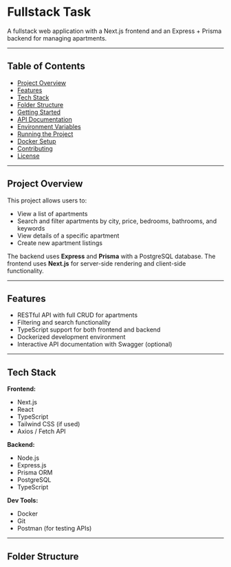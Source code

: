 # Fullstack Task

A fullstack web application with a Next.js frontend and an Express + Prisma backend for managing apartments.

---

## Table of Contents

- [Project Overview](#project-overview)
- [Features](#features)
- [Tech Stack](#tech-stack)
- [Folder Structure](#folder-structure)
- [Getting Started](#getting-started)
- [API Documentation](#api-documentation)
- [Environment Variables](#environment-variables)
- [Running the Project](#running-the-project)
- [Docker Setup](#docker-setup)
- [Contributing](#contributing)
- [License](#license)

---

## Project Overview

This project allows users to:

- View a list of apartments
- Search and filter apartments by city, price, bedrooms, bathrooms, and keywords
- View details of a specific apartment
- Create new apartment listings

The backend uses **Express** and **Prisma** with a PostgreSQL database. The frontend uses **Next.js** for server-side rendering and client-side functionality.

---

## Features

- RESTful API with full CRUD for apartments
- Filtering and search functionality
- TypeScript support for both frontend and backend
- Dockerized development environment
- Interactive API documentation with Swagger (optional)

---

## Tech Stack

**Frontend:**

- Next.js
- React
- TypeScript
- Tailwind CSS (if used)
- Axios / Fetch API

**Backend:**

- Node.js
- Express.js
- Prisma ORM
- PostgreSQL
- TypeScript

**Dev Tools:**

- Docker
- Git
- Postman (for testing APIs)

---

## Folder Structure



